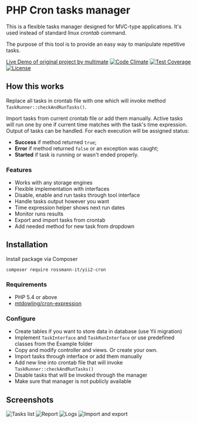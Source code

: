 # PHP Cron tasks manager

This is a flexible tasks manager designed for MVC-type applications. It's used instead of standard linux *crontab* command.

The purpose of this tool is to provide an easy way to manipulate repetitive tasks. 

[Live Demo of original project by multimate](https://cron.multimate.ru)
[![Code Climate](https://codeclimate.com/github/Rossmann-IT/yii2-cron/badges/gpa.svg)](https://codeclimate.com/github/Rossmann-IT/yii2-cron)
[![Test Coverage](https://codeclimate.com/github/Rossmann-IT/yii2-cron/badges/coverage.svg)](https://codeclimate.com/github/Rossmann-IT/yii2-cron/coverage)
[![License](http://img.shields.io/:license-mit-blue.svg)](http://doge.mit-license.org)

## How this works
Replace all tasks in crontab file with one which will invoke method ```TaskRunner::checkAndRunTasks()```.

Import tasks from current crontab file or add them manually. Active tasks will run one by one if current time matches with the task's time expression. Output of tasks can be handled. For each execution will be assigned status:
* **Success** if method returned ```true```; 
* **Error** if method returned ```false``` or an exception was caught; 
* **Started** if task is running or wasn't ended properly.

### Features
* Works with any storage engines
* Flexible implementation with interfaces
* Disable, enable and run tasks through tool interface
* Handle tasks output however you want
* Time expression helper shows next run dates
* Monitor runs results
* Export and import tasks from crontab
* Add needed method for new task from dropdown

## Installation

Install package via Composer
```
composer require rossmann-it/yii2-cron
```

### Requirements

* PHP 5.4 or above
* [mtdowling/cron-expression](https://github.com/mtdowling/cron-expression)

### Configure
* Create tables if you want to store data in database (use Yii migration)
* Implement `TaskInterface` and `TaskRunInterface` or use predefined classes from the Example folder
* Copy and modify controller and views. Or create your own.
* Import tasks through interface or add them manually
* Add new line into crontab file that will invoke ```TaskRunner::checkAndRunTasks()```
* Disable tasks that will be invoked through the manager
* Make sure that manager is not publicly available

## Screenshots

![Tasks list](https://cron.multimate.ru/img/Selection_006.png)
![Report](https://cron.multimate.ru/img/Selection_008.png)
![Logs](https://cron.multimate.ru/img/Selection_007.png)
![Import and export](https://cron.multimate.ru/img/Selection_003.png)
